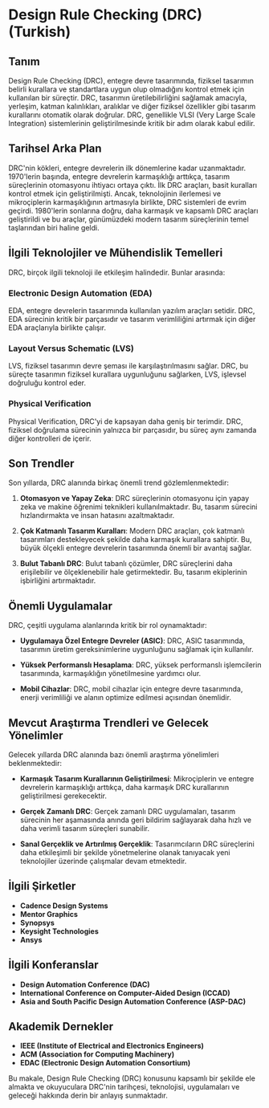 # Design Rule Checking (DRC) (Turkish)

## Tanım
Design Rule Checking (DRC), entegre devre tasarımında, fiziksel tasarımın belirli kurallara ve standartlara uygun olup olmadığını kontrol etmek için kullanılan bir süreçtir. DRC, tasarımın üretilebilirliğini sağlamak amacıyla, yerleşim, katman kalınlıkları, aralıklar ve diğer fiziksel özellikler gibi tasarım kurallarını otomatik olarak doğrular. DRC, genellikle VLSI (Very Large Scale Integration) sistemlerinin geliştirilmesinde kritik bir adım olarak kabul edilir.

## Tarihsel Arka Plan
DRC'nin kökleri, entegre devrelerin ilk dönemlerine kadar uzanmaktadır. 1970'lerin başında, entegre devrelerin karmaşıklığı arttıkça, tasarım süreçlerinin otomasyonu ihtiyacı ortaya çıktı. İlk DRC araçları, basit kuralları kontrol etmek için geliştirilmişti. Ancak, teknolojinin ilerlemesi ve mikroçiplerin karmaşıklığının artmasıyla birlikte, DRC sistemleri de evrim geçirdi. 1980'lerin sonlarına doğru, daha karmaşık ve kapsamlı DRC araçları geliştirildi ve bu araçlar, günümüzdeki modern tasarım süreçlerinin temel taşlarından biri haline geldi.

## İlgili Teknolojiler ve Mühendislik Temelleri
DRC, birçok ilgili teknoloji ile etkileşim halindedir. Bunlar arasında:

### Electronic Design Automation (EDA)
EDA, entegre devrelerin tasarımında kullanılan yazılım araçları setidir. DRC, EDA sürecinin kritik bir parçasıdır ve tasarım verimliliğini artırmak için diğer EDA araçlarıyla birlikte çalışır.

### Layout Versus Schematic (LVS)
LVS, fiziksel tasarımın devre şeması ile karşılaştırılmasını sağlar. DRC, bu süreçte tasarımın fiziksel kurallara uygunluğunu sağlarken, LVS, işlevsel doğruluğu kontrol eder.

### Physical Verification
Physical Verification, DRC'yi de kapsayan daha geniş bir terimdir. DRC, fiziksel doğrulama sürecinin yalnızca bir parçasıdır, bu süreç aynı zamanda diğer kontrolleri de içerir.

## Son Trendler
Son yıllarda, DRC alanında birkaç önemli trend gözlemlenmektedir:

1. **Otomasyon ve Yapay Zeka**: DRC süreçlerinin otomasyonu için yapay zeka ve makine öğrenimi teknikleri kullanılmaktadır. Bu, tasarım sürecini hızlandırmakta ve insan hatasını azaltmaktadır.
  
2. **Çok Katmanlı Tasarım Kuralları**: Modern DRC araçları, çok katmanlı tasarımları destekleyecek şekilde daha karmaşık kurallara sahiptir. Bu, büyük ölçekli entegre devrelerin tasarımında önemli bir avantaj sağlar.

3. **Bulut Tabanlı DRC**: Bulut tabanlı çözümler, DRC süreçlerini daha erişilebilir ve ölçeklenebilir hale getirmektedir. Bu, tasarım ekiplerinin işbirliğini artırmaktadır.

## Önemli Uygulamalar
DRC, çeşitli uygulama alanlarında kritik bir rol oynamaktadır:

- **Uygulamaya Özel Entegre Devreler (ASIC)**: DRC, ASIC tasarımında, tasarımın üretim gereksinimlerine uygunluğunu sağlamak için kullanılır.
  
- **Yüksek Performanslı Hesaplama**: DRC, yüksek performanslı işlemcilerin tasarımında, karmaşıklığın yönetilmesine yardımcı olur.

- **Mobil Cihazlar**: DRC, mobil cihazlar için entegre devre tasarımında, enerji verimliliği ve alanın optimize edilmesi açısından önemlidir.

## Mevcut Araştırma Trendleri ve Gelecek Yönelimler
Gelecek yıllarda DRC alanında bazı önemli araştırma yönelimleri beklenmektedir:

- **Karmaşık Tasarım Kurallarının Geliştirilmesi**: Mikroçiplerin ve entegre devrelerin karmaşıklığı arttıkça, daha karmaşık DRC kurallarının geliştirilmesi gerekecektir.

- **Gerçek Zamanlı DRC**: Gerçek zamanlı DRC uygulamaları, tasarım sürecinin her aşamasında anında geri bildirim sağlayarak daha hızlı ve daha verimli tasarım süreçleri sunabilir.

- **Sanal Gerçeklik ve Artırılmış Gerçeklik**: Tasarımcıların DRC süreçlerini daha etkileşimli bir şekilde yönetmelerine olanak tanıyacak yeni teknolojiler üzerinde çalışmalar devam etmektedir.

## İlgili Şirketler
- **Cadence Design Systems**
- **Mentor Graphics**
- **Synopsys**
- **Keysight Technologies**
- **Ansys**

## İlgili Konferanslar
- **Design Automation Conference (DAC)**
- **International Conference on Computer-Aided Design (ICCAD)**
- **Asia and South Pacific Design Automation Conference (ASP-DAC)**

## Akademik Dernekler
- **IEEE (Institute of Electrical and Electronics Engineers)**
- **ACM (Association for Computing Machinery)**
- **EDAC (Electronic Design Automation Consortium)**

Bu makale, Design Rule Checking (DRC) konusunu kapsamlı bir şekilde ele almakta ve okuyuculara DRC'nin tarihçesi, teknolojisi, uygulamaları ve geleceği hakkında derin bir anlayış sunmaktadır.